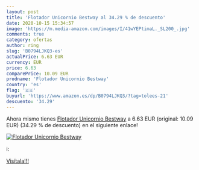 ```yaml
---
layout: post
title: 'Flotador Unicornio Bestway al 34.29 % de descuento'
date: 2020-10-15 15:34:57
image: 'https://m.media-amazon.com/images/I/41wYEPtimaL._SL200_.jpg'
comments: true
category: ofertas
author: ring
slug: 'B0794LJKQ3-es'
actualPrice: 6.63 EUR
currency: EUR
price: 6.63
comparePrice: 10.09 EUR
prodname: 'Flotador Unicornio Bestway'
country: 'es'
flag: '🇪🇸'
buyurl: 'https://www.amazon.es/dp/B0794LJKQ3/?tag=tolees-21'
descuento: '34.29'
---
```


Ahora mismo tienes [Flotador Unicornio Bestway](https://www.amazon.es/dp/B0794LJKQ3/?tag=tolees-21) a 6.63 EUR (original: 10.09 EUR) (34.29 %  de descuento) en el siguiente enlace!

[![Flotador Unicornio Bestway](https://m.media-amazon.com/images/I/41wYEPtimaL._SL200_.jpg)](https://www.amazon.es/dp/B0794LJKQ3/?tag=tolees-21)

ℹ️:


[Visítala!!!](https://www.amazon.es/dp/B0794LJKQ3/?tag=tolees-21)
